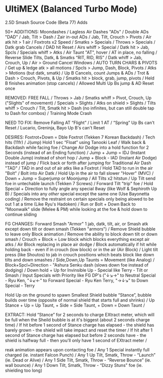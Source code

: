 # UltiMEX (Balanced Turbo Mode)
2.5D Smash Source Code (Beta 77) Adds

50+ ADDITIONS: Moondashes / Lagless Air Dashes "ADs" / Double ADs "DAD" / Jab, Tilt > Dash / Zair in-out ADs / Jab, Tilt, Crouch > Pivots / Air atk hit > 1 air / Foxtrots x2 Speed / Smatks > Specials / Throws > Specials / Datk grab Cancels / DAD hit Reset / Airs whiff > Special / Datk hit > Jab, Spcls / Specials whiff > Atks / Air Taunt "AT", hover / AT in place, no falling / Reverse Slide Tilts, Datk, & Smatks “RIT, RID, RIS” / Datk whiff > Jab, Crouch, Up / Air > Ground Cancel Windows / AUTO TURN CHARS & PIVOTS / Get up & ledge atk > all motions / Spcls > Jump, Dash, Block, Pivots / Atks > Motions (but datk, smatk) / Up B Cancels, count Jumps & ADs / Trot & Dash > Crouch, Pivots, & Up / Smatks hit > block, grab, jump, pivots / Held B finishes animation (stop cancels) / Allowed Multi Up Bs jump & AD Reset once

REMOVED: FREE FALL / Throws > Jab / Smatks whiff > Pivot, Crouch, Up ("Slights" of movement) / Specials > Slights / Atks on shield > Slights / Tilts whiff > Crouch / Tilt, Smatk hit > Dash (no infinites, but can still double tap to Dash for combos) / Training Mode Crash

NEED TO FIX: Remove Falling AT “Flight” / Limit 1 AT / “Spring” Up Bs can't Reset / Lucario, Greninja, Bayo Up B's can't Reset

DESIRES: Foxtrot+Down = Dble Foxtrot (Tekken 7 Korean Backdash) / Tech hits (11fr) / J(ump) Hold 1 sec “Float” using Tanooki Leaf / Walk back & Backdash while facing foe / Change Air Dodge into a hold function for 2 Seconds (instead of an Ending function) / Jump + Jump = IDJ (Instant Double Jump) instead of short hop / Jump + Block - IAD (Instant Air Dodge) instead of jump / Flick back or forth after jumping for Traditional Air Dash "TAD" / TAD in and out of air atks like a Foxtrot / Hold TAD to run in the air "Bolt" / Bolt into Air Datk / Hold Up in the air to fall slower "Hover" (MVC) / Down + Jump = Superjump or Moonjump / All Tilts x2 hitstun / Up Tilt send foe in untechable launch (Tekken 7 Screws) / Forward Tilt "trip" foe / Hold Special + Direction to fully angle any special 8way (like Wolf & Sephiroth Up B) / Specials into any *other* special except the same one (Use Bayonetta coding) / Remove the restraint on certain specials only being alowed to be out 1 at a time (Like Ryu's Hadoken) / Run or Bolt + Down Back to "Moonwalk" slide (Melee & PM) while looking at the foe & hold down to continue sliding

FG CHANGES: Forward Smash "Armor" 1 jab, datk, tilt, air, or Smash atk except down tilt or down smash (Tekken "armors") / Remove Shield bubble to leave only Block animation / Remove the ability to block down tilt or down smash / Crouch + Block = Low block which blocks everything except air atks / Air Block replacing in place air dodge / Block automatically if hit while holding back - even if in crouch (low block) or in the air (Air Block) / Light tilt press (like Shoutos) to jab in crouch positions which beats block like down tilts and down smashes / Side,Down,Up Taunts = Movement (like Analog) / Block+Spcl+Direction - "Ashura Senku dash (slows down foe instead of dodging) / Down hold + Up for Invinsible Up - Special like Terry - Tilt or Smash / Input Specials with Priority like FG DP's ("↓↘→" to Neutral Special - Ryu Ken, "↓↙←" to Forward Special - Ryu Ken Terry, "→↓↘" to Down Special - Terry


Hold Up on the ground to spawn Smallest Shield bubble “Stance”, bubble builds over time (opposite of normal shield that starts full and shrinks) / Up Stance + Up = Up Taunt, + Side = Side Taunt, + Down = Down Taunt / 

EXTRACT: Hold “Stance” for 2 seconds to charge EXtract meter, which will be full when the Sheild bubble is at it's biggest (about 2 seconds charge time) / If hit before 1 second of Stance charge has elapsed - the shield has barely grown - the shield will take impact and reset the timer / If hit after 1 second of Stance charge has elapsed but before 2 seconds have - the shield is halfway full - then you'll only have 1 second of EXtract meter / 

reak animation appears upon contacting foe / Any 1 Special instantly full charged (ie. instant Falcon Punch) / Any 1 Up Tilt, Smatk, Throw - “Launch” (ie. Dead or Alive) / Any 1 Side Tilt, Smatk, Throw - “Reverse Bounce” (ie. wall bounce) / Any 1 Down Tilt, Smatk, Throw - “Dizzy Stuns" foe (ie. shielding too long)
